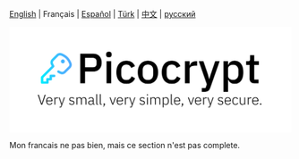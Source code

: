 <p><a href="/">English</a> | Français | <a href="/translations/spanish.md">Español</a> | <a href="/translations/turkish.md">Türk</a> | <a href="/translations/chinese.md">中文</a> | <a href="/translations/russian.md">русский</a></p>
<p align="center"><img align="center" src="/images/Picocrypt.svg" width="512" alt="Picocrypt"></p>

Mon francais ne pas bien, mais ce section n'est pas complete.
